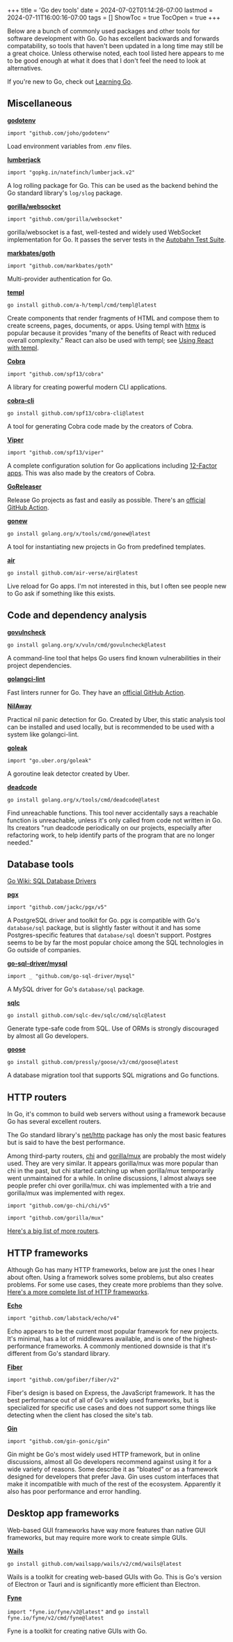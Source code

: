 +++
title = 'Go dev tools'
date = 2024-07-02T01:14:26-07:00
lastmod = 2024-07-11T16:00:16-07:00
tags = []
ShowToc = true
TocOpen = true
+++

Below are a bunch of commonly used packages and other tools for software development with Go. Go has excellent backwards and forwards compatability, so tools that haven't been updated in a long time may still be a great choice. Unless otherwise noted, each tool listed here appears to me to be good enough at what it does that I don't feel the need to look at alternatives.

If you're new to Go, check out [Learning Go](/posts/intro-to-go).

## Miscellaneous

**[godotenv](https://pkg.go.dev/github.com/joho/godotenv)**

`import "github.com/joho/godotenv"`

Load environment variables from .env files.

**[lumberjack](https://github.com/natefinch/lumberjack)**

`import "gopkg.in/natefinch/lumberjack.v2"`

A log rolling package for Go. This can be used as the backend behind the Go standard library's `log/slog` package.

**[gorilla/websocket](https://github.com/gorilla/websocket)**

`import "github.com/gorilla/websocket"`

gorilla/websocket is a fast, well-tested and widely used WebSocket implementation for Go. It passes the server tests in the [Autobahn Test Suite](https://github.com/crossbario/autobahn-testsuite).

**[markbates/goth](https://github.com/markbates/goth?tab=readme-ov-file)**

`import "github.com/markbates/goth"`

Multi-provider authentication for Go.

**[templ](https://templ.guide/)**

`go install github.com/a-h/templ/cmd/templ@latest`

Create components that render fragments of HTML and compose them to create screens, pages, documents, or apps. Using templ with [htmx](https://htmx.org/) is popular because it provides "many of the benefits of React with reduced overall complexity." React can also be used with templ; see [Using React with templ](https://templ.guide/syntax-and-usage/using-react-with-templ/).

**[Cobra](https://github.com/spf13/cobra)**

`import "github.com/spf13/cobra"`

A library for creating powerful modern CLI applications.

**[cobra-cli](https://github.com/spf13/cobra-cli/blob/main/README.md)**

`go install github.com/spf13/cobra-cli@latest`

A tool for generating Cobra code made by the creators of Cobra.

**[Viper](https://github.com/spf13/viper)**

`import "github.com/spf13/viper"`

A complete configuration solution for Go applications including [12-Factor apps](https://12factor.net/#the_twelve_factors). This was also made by the creators of Cobra.

**[GoReleaser](https://goreleaser.com/)**

Release Go projects as fast and easily as possible. There's an [official GitHub Action](https://github.com/marketplace/actions/goreleaser-action).

**[gonew](https://go.dev/blog/gonew)**

`go install golang.org/x/tools/cmd/gonew@latest`

A tool for instantiating new projects in Go from predefined templates.

**[air](https://github.com/air-verse/air)**

`go install github.com/air-verse/air@latest`

Live reload for Go apps. I'm not interested in this, but I often see people new to Go ask if something like this exists.

## Code and dependency analysis

**[govulncheck](https://go.dev/blog/govulncheck)**

`go install golang.org/x/vuln/cmd/govulncheck@latest`

A command-line tool that helps Go users find known vulnerabilities in their project dependencies.

**[golangci-lint](https://github.com/golangci/golangci-lint)**

Fast linters runner for Go. They have an [official GitHub Action](https://github.com/golangci/golangci-lint-action).

**[NilAway](https://github.com/uber-go/nilaway)**

Practical nil panic detection for Go. Created by Uber, this static analysis tool can be installed and used locally, but is recommended to be used with a system like golangci-lint.

**[goleak](https://github.com/uber-go/goleak)**

`import "go.uber.org/goleak"`

A goroutine leak detector created by Uber.

**[deadcode](https://go.dev/blog/deadcode)**

`go install golang.org/x/tools/cmd/deadcode@latest`

Find unreachable functions. This tool never accidentally says a reachable function is unreachable, unless it's only called from code not written in Go. Its creators "run deadcode periodically on our projects, especially after refactoring work, to help identify parts of the program that are no longer needed."

## Database tools

[Go Wiki: SQL Database Drivers](https://go.dev/wiki/SQLDrivers)

**[pgx](https://github.com/jackc/pgx)**

`import "github.com/jackc/pgx/v5"`

A PostgreSQL driver and toolkit for Go. pgx is compatible with Go's `database/sql` package, but is slightly faster without it and has some Postgres-specific features that `database/sql` doesn't support. Postgres seems to be by far the most popular choice among the SQL technologies in Go outside of companies.

**[go-sql-driver/mysql](https://github.com/go-sql-driver/mysql)**

`import _ "github.com/go-sql-driver/mysql"`

A MySQL driver for Go's `database/sql` package.

**[sqlc](https://github.com/sqlc-dev/sqlc)**

`go install github.com/sqlc-dev/sqlc/cmd/sqlc@latest`

Generate type-safe code from SQL. Use of ORMs is strongly discouraged by almost all Go developers.

**[goose](https://github.com/pressly/goose)**

`go install github.com/pressly/goose/v3/cmd/goose@latest`

A database migration tool that supports SQL migrations and Go functions.

## HTTP routers

In Go, it's common to build web servers without using a framework because Go has several excellent routers.

The Go standard library's [net/http](https://pkg.go.dev/net/http) package has only the most basic features but is said to have the best performance.

Among third-party routers, [chi](https://github.com/go-chi/chi) and [gorilla/mux](https://github.com/gorilla/mux) are probably the most widely used. They are very similar. It appears gorilla/mux was more popular than chi in the past, but chi started catching up when gorilla/mux temporarily went unmaintained for a while. In online discussions, I almost always see people prefer chi over gorilla/mux. chi was implemented with a trie and gorilla/mux was implemented with regex.

`import "github.com/go-chi/chi/v5"`

`import "github.com/gorilla/mux"`

[Here's a big list of more routers](https://github.com/avelino/awesome-go?tab=readme-ov-file#routers).

## HTTP frameworks

Although Go has many HTTP frameworks, below are just the ones I hear about often. Using a framework solves some problems, but also creates problems. For some use cases, they create more problems than they solve. [Here's a more complete list of HTTP frameworks](https://github.com/avelino/awesome-go#web-frameworks).

**[Echo](https://github.com/labstack/echo)**

`import "github.com/labstack/echo/v4"`

Echo appears to be the current most popular framework for new projects. It's minimal, has a lot of middlewares available, and is one of the highest-performance frameworks. A commonly mentioned downside is that it's different from Go's standard library.

**[Fiber](https://gofiber.io/)**

`import "github.com/gofiber/fiber/v2"`

Fiber's design is based on Express, the JavaScript framework. It has the best performance out of all of Go's widely used frameworks, but is specialized for specific use cases and does not support some things like detecting when the client has closed the site's tab.

**[Gin](https://github.com/gin-gonic/gin)**

`import "github.com/gin-gonic/gin"`

Gin might be Go's most widely used HTTP framework, but in online discussions, almost all Go developers recommend against using it for a wide variety of reasons. Some describe it as "bloated" or as a framework designed for developers that prefer Java. Gin uses custom interfaces that make it incompatible with much of the rest of the ecosystem. Apparently it also has poor performance and error handling.

## Desktop app frameworks

Web-based GUI frameworks have way more features than native GUI frameworks, but may require more work to create simple GUIs.

**[Wails](https://wails.io/)**

`go install github.com/wailsapp/wails/v2/cmd/wails@latest`

Wails is a toolkit for creating web-based GUIs with Go. This is Go's version of Electron or Tauri and is significantly more efficient than Electron.

**[Fyne](https://fyne.io/)**

`import "fyne.io/fyne/v2@latest"` and `go install fyne.io/fyne/v2/cmd/fyne@latest`

Fyne is a toolkit for creating native GUIs with Go.
